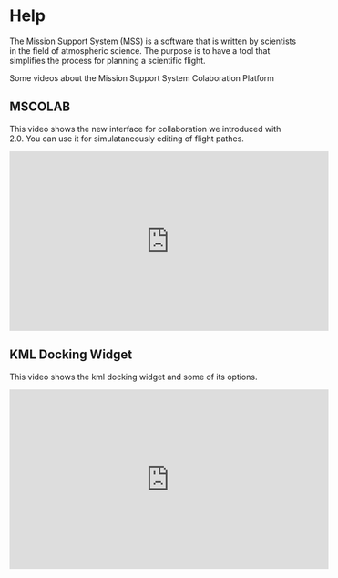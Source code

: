 # Help


The Mission Support System (MSS) is a software that is written by
scientists in the field of atmospheric science. The purpose is to have a
tool that simplifies the process for planning a scientific flight.


Some videos about the Mission Support System Colaboration Platform

## MSCOLAB

This video shows the new interface for collaboration we introduced with 2.0. 
You can use it for simulataneously editing of flight pathes. 
<iframe width="560" height="315" src="http://www.youtube.com/embed/eDBnULXvo7M?rel=0" frameborder="0" allowfullscreen></iframe>


## KML Docking Widget


This video shows the kml docking widget and some of its options. 
<iframe width="560" height="315" src="http://www.youtube.com/embed/G4aPIRLBz9U?rel=0" frameborder="0" allowfullscreen></iframe>

